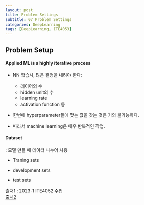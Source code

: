 ```yaml
---
layout: post
title: Problem Settings
subtitle: 07 Problem Settings
categories: DeepLearning
tags: [DeepLearning, ITE4053]
---
```


## Problem Setup

#### Applied ML is a highly iterative process

- NN 학습시, 많은 결정을 내려야 한다:
    - 레이어의 수
    - hidden unit의 수
    - learning rate
    - activation function 등

- 한번에 hyperparameter들에 맞는 값을 찾는 것은 거의 불가능하다.

- 따라서 machine learning은 매우 반복적인 작업.

#### Dataset
: 모델 만들 때 데이터 나누어 사용

- Traning sets

- development sets

- test sets 




[1]: https://github.com/yoominlee/img/blob/main/2023-03-14-03_image-classification/1.png?raw=true

[2]: https://github.com/yoominlee/img/blob/main/2023-03-14-03_image-classification/2.jpg?raw=true

출처1 : 2023-1 ITE4052 수업  
[출처2](https://lsjsj92.tistory.com/391)







